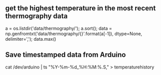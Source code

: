 
## get the highest temperature in the most recent thermography data

a = os.listdir('data/thermography/'); a.sort(); data = np.genfromtxt('data/thermography/{}'.format(a[-1]), dtype=None, delimiter=','); data.max()


## Save timestamped data from Arduino

cat /dev/arduino | ts "%Y-%m-%d_%H:%M:%.S," > temperaturehistory

